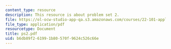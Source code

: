 ```yaml
---
content_type: resource
description: This resource is about problem set 2.
file: https://ol-ocw-studio-app-qa.s3.amazonaws.com/courses/22-101-applied-nuclear-physics-fall-2006/b6db89f261991b80570f9624c526c66e_ps2.pdf
file_type: application/pdf
resourcetype: Document
title: ps2.pdf
uid: b6db89f2-6199-1b80-570f-9624c526c66e
---
```

